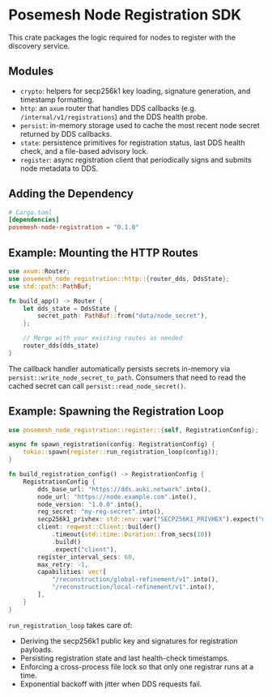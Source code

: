 # Posemesh Node Registration SDK

This crate packages the logic required for nodes to register with the discovery service.

## Modules

- `crypto`: helpers for secp256k1 key loading, signature generation, and timestamp formatting.
- `http`: an `axum` router that handles DDS callbacks (e.g. `/internal/v1/registrations`) and the DDS health probe.
- `persist`: in-memory storage used to cache the most recent node secret returned by DDS callbacks.
- `state`: persistence primitives for registration status, last DDS health check, and a file-based advisory lock.
- `register`: async registration client that periodically signs and submits node metadata to DDS.

## Adding the Dependency

```toml
# Cargo.toml
[dependencies]
posemesh-node-registration = "0.1.0"
```

## Example: Mounting the HTTP Routes

```rust
use axum::Router;
use posemesh_node_registration::http::{router_dds, DdsState};
use std::path::PathBuf;

fn build_app() -> Router {
    let dds_state = DdsState {
        secret_path: PathBuf::from("data/node_secret"),
    };

    // Merge with your existing routes as needed
    router_dds(dds_state)
}
```

The callback handler automatically persists secrets in-memory via `persist::write_node_secret_to_path`. 
Consumers that need to read the cached secret can call `persist::read_node_secret()`.

## Example: Spawning the Registration Loop

```rust
use posemesh_node_registration::register::{self, RegistrationConfig};

async fn spawn_registration(config: RegistrationConfig) {
    tokio::spawn(register::run_registration_loop(config));
}

fn build_registration_config() -> RegistrationConfig {
    RegistrationConfig {
        dds_base_url: "https://dds.auki.network".into(),
        node_url: "https://node.example.com".into(),
        node_version: "1.0.0".into(),
        reg_secret: "my-reg-secret".into(),
        secp256k1_privhex: std::env::var("SECP256K1_PRIVHEX").expect("missing key"),
        client: reqwest::Client::builder()
            .timeout(std::time::Duration::from_secs(10))
            .build()
            .expect("client"),
        register_interval_secs: 60,
        max_retry: -1,
        capabilities: vec![
            "/reconstruction/global-refinement/v1".into(),
            "/reconstruction/local-refinement/v1".into(),
        ],
    }
}
```

`run_registration_loop` takes care of:

- Deriving the secp256k1 public key and signatures for registration payloads.
- Persisting registration state and last health-check timestamps.
- Enforcing a cross-process file lock so that only one registrar runs at a time.
- Exponential backoff with jitter when DDS requests fail.
